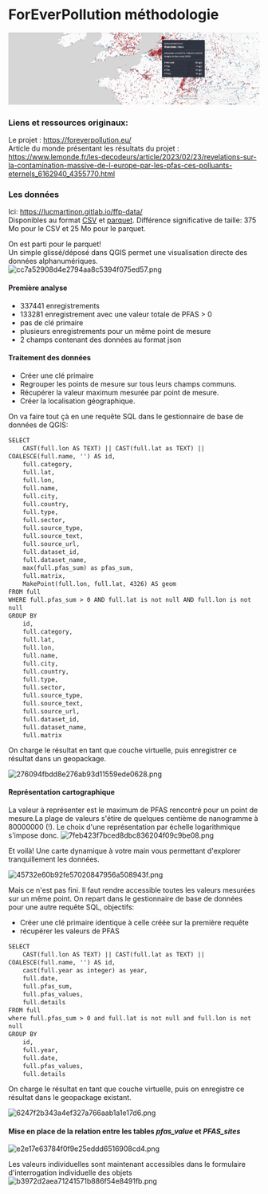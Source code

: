 # ForEverPollution méthodologie

![62d7f4694011262d9176ff0767ec0795.png](https://github.com/4estone/dataclimatetc/blob/main/4everpol/_resources/62d7f4694011262d9176ff0767ec0795.png)

### Liens et ressources originaux:

Le projet : https://foreverpollution.eu/  
Article du monde présentant les résultats du projet : https://www.lemonde.fr/les-decodeurs/article/2023/02/23/revelations-sur-la-contamination-massive-de-l-europe-par-les-pfas-ces-polluants-eternels_6162940_4355770.html

### Les données

Ici: https://lucmartinon.gitlab.io/ffp-data/  
Disponibles au format [CSV](https://fr.wikipedia.org/wiki/Comma-separated_values) et [parquet](https://fr.wikipedia.org/wiki/Apache_Parquet). Différence significative de taille: 375 Mo pour le CSV et 25 Mo pour le parquet.

On est parti pour le parquet!  
Un simple glissé/déposé dans QGIS permet une visualisation directe des données alphanumériques.  
![cc7a52908d4e2794aa8c5394f075ed57.png](../_resources/cc7a52908d4e2794aa8c5394f075ed57.png)

#### Première analyse

- 337441 enregistrements
- 133281 enregistrement avec une valeur totale de PFAS > 0
- pas de clé primaire
- plusieurs enregistrements pour un même point de mesure
- 2 champs contenant des données au format json

#### Traitement des données

- Créer une clé primaire
- Regrouper les points de mesure sur tous leurs champs communs.
- Récupérer la valeur maximum mesurée par point de mesure. 
- Créer la localisation géographique.

On va faire tout çà en une requête SQL dans le gestionnaire de base de données de QGIS:

```
SELECT 
    CAST(full.lon AS TEXT) || CAST(full.lat as TEXT) || COALESCE(full.name, '') AS id,
    full.category,
    full.lat,
    full.lon,
    full.name,
    full.city,
    full.country,
    full.type,
    full.sector,
    full.source_type,
    full.source_text,
    full.source_url,
    full.dataset_id,
    full.dataset_name,
    max(full.pfas_sum) as pfas_sum,
    full.matrix, 
    MakePoint(full.lon, full.lat, 4326) AS geom
FROM full 
WHERE full.pfas_sum > 0 AND full.lat is not null AND full.lon is not null
GROUP BY 
    id,
    full.category,
    full.lat,
    full.lon,
    full.name,
    full.city,
    full.country,
    full.type,
    full.sector,
    full.source_type,
    full.source_text,
    full.source_url,
    full.dataset_id,
    full.dataset_name,
    full.matrix
```

On charge le résultat en tant que couche virtuelle, puis enregistrer ce résultat dans un geopackage.

![276094fbdd8e276ab93d11559ede0628.png](../_resources/276094fbdd8e276ab93d11559ede0628.png)
#### Représentation cartographique
La valeur à représenter est le maximum de PFAS rencontré pour un point de mesure.La plage de valeurs s'étire de quelques centième de nanogramme à 80000000 (!). Le choix d'une représentation par échelle logarithmique s'impose donc.
![7feb423f7bced8dbc836204f09c9be08.png](../_resources/7feb423f7bced8dbc836204f09c9be08.png)

Et voilà! Une carte dynamique à votre main vous permettant d'explorer tranquillement les données.

![45732e60b92fe57020847956a508943f.png](../_resources/45732e60b92fe57020847956a508943f.png)

Mais ce n'est pas fini. Il faut rendre accessible toutes les valeurs mesurées sur un même point.
On repart dans le gestionnaire de base de données pour une autre requête SQL, objectifs:
- Créer une clé primaire identique à celle créée sur la première requête
- récupérer les valeurs de PFAS 
```
SELECT 
    CAST(full.lon AS TEXT) || CAST(full.lat as TEXT) || COALESCE(full.name, '') AS id,
    cast(full.year as integer) as year, 
    full.date, 
    full.pfas_sum,
    full.pfas_values,
    full.details
FROM full 
where full.pfas_sum > 0 and full.lat is not null and full.lon is not null
GROUP BY 
    id,
	full.year, 
    full.date, 
    full.pfas_values,
    full.details
```

On charge le résultat en tant que couche virtuelle, puis on enregistre ce résultat dans le geopackage existant.

![6247f2b343a4ef327a766aab1a1e17d6.png](../_resources/6247f2b343a4ef327a766aab1a1e17d6.png)

#### Mise en place de la relation entre les tables *pfas_value* et *PFAS_sites*

![e2e17e63784f0f9e25eddd6516908cd4.png](../_resources/e2e17e63784f0f9e25eddd6516908cd4.png)

Les valeurs individuelles sont maintenant accessibles dans le formulaire d'interrogation individuelle des objets
![b3972d2aea71241571b886f54e8491fb.png](../_resources/b3972d2aea71241571b886f54e8491fb.png)
